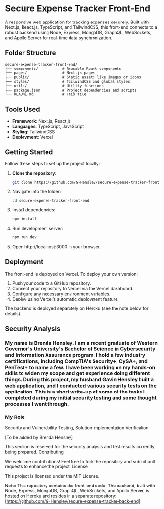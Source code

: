 # Secure Expense Tracker Front-End

A responsive web application for tracking expenses securely. Built with Next.js, React.js, TypeScript, and TailwindCSS, this front-end connects to a robust backend using Node, Express, MongoDB, GraphQL, WebSockets, and Apollo Server for real-time data synchronization.

## Folder Structure
```plaintext
secure-expense-tracker-front-end/
├── components/           # Reusable React components
├── pages/                # Next.js pages
├── public/               # Static assets like images or icons
├── styles/               # TailwindCSS and global styles
├── utils/                # Utility functions
├── package.json          # Project dependencies and scripts
└── README.md             # This file
```
## Tools Used
- **Framework**: Next.js, React.js
- **Languages**: TypeScript, JavaScript
- **Styling**: TailwindCSS
- **Deployment**: Vercel

## Getting Started
Follow these steps to set up the project locally:
1. **Clone the repository**:
   ```bash
   git clone https://github.com/G-Hensley/secure-expense-tracker-front-end.git
   ```
2. Navigate into the folder:
   ```bash
   cd secure-expense-tracker-front-end
   ```
3. Install dependencies:
   ```bash
   npm install
   ```
4. Run development server:
   ```bash
   npm run dev
   ```
5. Open http://localhost:3000 in your browser.

## Deployment

The front-end is deployed on Vercel. To deploy your own version:

1. Push your code to a GitHub repository.
2. Connect your repository to Vercel via the Vercel dashboard.
3. Configure any necessary environment variables.
4. Deploy using Vercel’s automatic deployment feature.

The backend is deployed separately on Heroku (see the note below for details).

## Security Analysis

### My name is Brenda Hensley. I am a recent graduate of Western Governor's University's Bachelor of Science in Cybersecurity and Information Assurance program. I hold a few industry certifications, including CompTIA's Security+, CySA+, and PenTest+ to name a few. I have been working on my hands-on skills to widen my scope and get experience doing different things. During this project, my husband Gavin Hensley built a web application, and I conducted various security tests on the application. This is a short write-up of some of the tasks I completed during my initial security testing and some thought processes I went through.

### My Role
Security and Vulnerability Testing, Solution Implementation Verification
   

[To be added by Brenda Hensley]

This section is reserved for the security analysis and test results currently being prepared.
Contributing

We welcome contributions! Feel free to fork the repository and submit pull requests to enhance the project.
License

This project is licensed under the MIT License.

Note: This repository contains the front-end code. The backend, built with Node, Express, MongoDB, GraphQL, WebSockets, and Apollo Server, is hosted on Heroku and resides in a separate repository: [https://github.com/G-Hensley/secure-expense-tracker-back-end].
